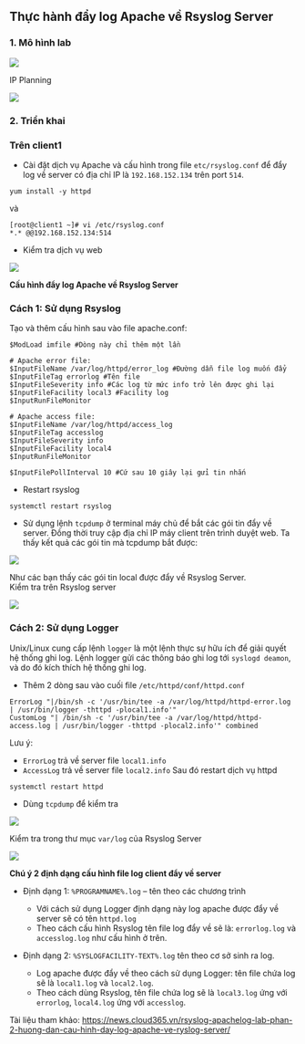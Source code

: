 ## Thực hành đẩy log Apache về Rsyslog Server  

### 1. Mô hình lab  

<img src="https://i.imgur.com/q39MX9z.png">  

IP Planning  

<img src="https://i.imgur.com/AEqbXpJ.png">  

### 2. Triển khai
### Trên client1

- Cài đặt dịch vụ Apache và cấu hình trong file `etc/rsyslog.conf` để đẩy log về server có địa chỉ IP là `192.168.152.134` trên port `514`.  
```
yum install -y httpd  
```  
và 
```
[root@client1 ~]# vi /etc/rsyslog.conf
*.* @@192.168.152.134:514
```  
- Kiểm tra dịch vụ web   

<img src="https://i.imgur.com/ZL7l35T.png">   

**Cấu hình đẩy log Apache về Rsyslog Server**  

### Cách 1: Sử dụng Rsyslog  

Tạo và thêm cấu hình sau vào file apache.conf:
```
$ModLoad imfile #Dòng này chỉ thêm một lần

# Apache error file: 
$InputFileName /var/log/httpd/error_log #Đường dẫn file log muốn đẩy
$InputFileTag errorlog #Tên file 
$InputFileSeverity info #Các log từ mức info trở lên được ghi lại
$InputFileFacility local3 #Facility log
$InputRunFileMonitor

# Apache access file:
$InputFileName /var/log/httpd/access_log
$InputFileTag accesslog
$InputFileSeverity info
$InputFileFacility local4
$InputRunFileMonitor

$InputFilePollInterval 10 #Cứ sau 10 giây lại gửi tin nhắn
```  
- Restart rsyslog  
```
systemctl restart rsyslog
```  
- Sử dụng lệnh `tcpdump` ở terminal máy chủ để bắt các gói tin đẩy về server. Đồng thời truy cập địa chỉ IP máy client trên trình duyệt web. Ta thấy kết quả các gói tin mà tcpdump bắt được:  

<img src="https://i.imgur.com/DiFiz2u.png">  

Như các bạn thấy các gói tin local được đẩy về Rsyslog Server.  
Kiểm tra trên Rsyslog server  

<img src="https://i.imgur.com/FGh68Du.png">  

### Cách 2: Sử dụng **Logger**  

Unix/Linux cung cấp lệnh `logger` là một lệnh thực sự hữu ích để giải quyết hệ thống ghi log. Lệnh logger gửi các thông báo ghi log tới `syslogd deamon`, và do đó kích thích hệ thống ghi log.  

- Thêm 2 dòng sau vào cuối file `/etc/httpd/conf/httpd.conf`  
```
ErrorLog "|/bin/sh -c '/usr/bin/tee -a /var/log/httpd/httpd-error.log | /usr/bin/logger -thttpd -plocal1.info'"
CustomLog "| /bin/sh -c '/usr/bin/tee -a /var/log/httpd/httpd-access.log | /usr/bin/logger -thttpd -plocal2.info'" combined
```  
Lưu ý:  
- `ErrorLog` trả về server file `local1.info`  
- `AccessLog` trả về server file `local2.info` 
Sau đó restart dịch vụ httpd  
```
systemctl restart httpd
```  
- Dùng `tcpdump` để kiểm tra  

<img src="https://i.imgur.com/Ae3gBC9.png">  

Kiểm tra trong thư mục `var/log` của Rsyslog Server  

<img src="https://i.imgur.com/TzzhJZF.png">  

**Chú ý 2 định dạng cấu hình file log client đẩy về server**  
- Định dạng 1: `%PROGRAMNAME%.log` – tên theo các chương trình  
    - Với cách sử dụng Logger định dạng này log apache được đẩy về server sẽ có tên `httpd.log`
    - Theo cách cấu hình Rsyslog tên file log đẩy về sẽ là: `errorlog.log` và `accesslog.log` như cấu hình ở trên.  

- Định dạng 2: `%SYSLOGFACILITY-TEXT%.log` tên theo cơ sở sinh ra log.  
    - Log apache được đẩy về theo cách sử dụng Logger: tên file chứa log sẽ là `local1.log` và `local2.log`.  
    - Theo cách dùng Rsyslog, tên file chứa log sẽ là `local3.log` ứng với `errorlog`, `local4.log` ứng với `accesslog`.  

Tài liệu tham khảo:  https://news.cloud365.vn/rsyslog-apachelog-lab-phan-2-huong-dan-cau-hinh-day-log-apache-ve-ryslog-server/